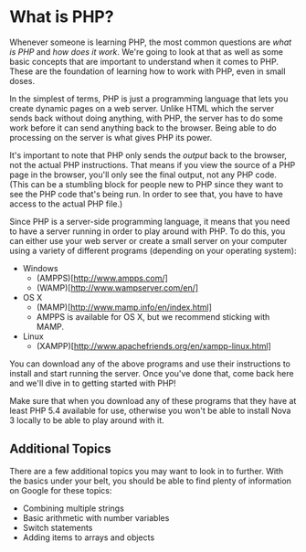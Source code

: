 # What is PHP?

Whenever someone is learning PHP, the most common questions are _what is PHP_ and _how does it work_. We're going to look at that as well as some basic concepts that are important to understand when it comes to PHP. These are the foundation of learning how to work with PHP, even in small doses.

In the simplest of terms, PHP is just a programming language that lets you create dynamic pages on a web server. Unlike HTML which the server sends back without doing anything, with PHP, the server has to do some work before it can send anything back to the browser. Being able to do processing on the server is what gives PHP its power.

It's important to note that PHP only sends the _output_ back to the browser, not the actual PHP instructions. That means if you view the source of a PHP page in the browser, you'll only see the final output, not any PHP code. (This can be a stumbling block for people new to PHP since they want to see the PHP code that's being run. In order to see that, you have to have access to the actual PHP file.)

Since PHP is a server-side programming language, it means that you need to have a server running in order to play around with PHP. To do this, you can either use your web server or create a small server on your computer using a variety of different programs (depending on your operating system):

- Windows
	- (AMPPS)[http://www.ampps.com/]
	- (WAMP)[http://www.wampserver.com/en/]
- OS X
	- (MAMP)[http://www.mamp.info/en/index.html]
	- AMPPS is available for OS X, but we recommend sticking with MAMP.
- Linux
	- (XAMPP)[http://www.apachefriends.org/en/xampp-linux.html]

You can download any of the above programs and use their instructions to install and start running the server. Once you've done that, come back here and we'll dive in to getting started with PHP!

Make sure that when you download any of these programs that they have at least PHP 5.4 available for use, otherwise you won't be able to install Nova 3 locally to be able to play around with it.

## Additional Topics

There are a few additional topics you may want to look in to further. With the basics under your belt, you should be able to find plenty of information on Google for these topics:

- Combining multiple strings
- Basic arithmetic with number variables
- Switch statements
- Adding items to arrays and objects